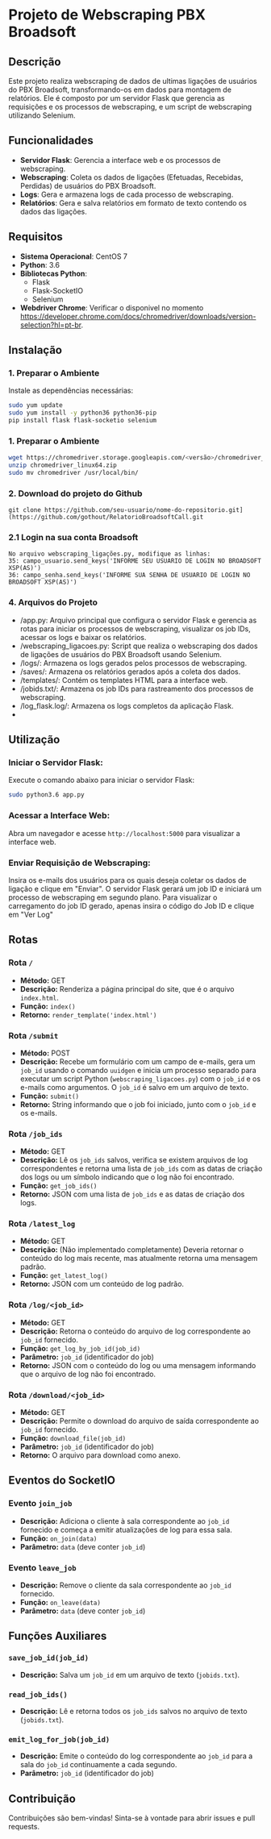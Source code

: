 # Projeto de Webscraping PBX Broadsoft

## Descrição

Este projeto realiza webscraping de dados de ultimas ligações de usuários do PBX Broadsoft, transformando-os em dados para montagem de relatórios. Ele é composto por um servidor Flask que gerencia as requisições e os processos de webscraping, e um script de webscraping utilizando Selenium.

## Funcionalidades

- **Servidor Flask**: Gerencia a interface web e os processos de webscraping.
- **Webscraping**: Coleta os dados de ligações (Efetuadas, Recebidas, Perdidas) de usuários do PBX Broadsoft.
- **Logs**: Gera e armazena logs de cada processo de webscraping.
- **Relatórios**: Gera e salva relatórios em formato de texto contendo os dados das ligações.

## Requisitos

- **Sistema Operacional**: CentOS 7
- **Python**: 3.6
- **Bibliotecas Python**:
  - Flask
  - Flask-SocketIO
  - Selenium
- **Webdriver Chrome**: Verificar o disponivel no momento https://developer.chrome.com/docs/chromedriver/downloads/version-selection?hl=pt-br.

## Instalação

### 1. Preparar o Ambiente

Instale as dependências necessárias:

```bash
sudo yum update
sudo yum install -y python36 python36-pip
pip install flask flask-socketio selenium
```

### 1. Preparar o Ambiente
```bash
wget https://chromedriver.storage.googleapis.com/<versão>/chromedriver_linux64.zip
unzip chromedriver_linux64.zip
sudo mv chromedriver /usr/local/bin/
```

### 2. Download do projeto do Github
```
git clone https://github.com/seu-usuario/nome-do-repositorio.git](https://github.com/gothout/RelatorioBroadsoftCall.git
```

### 2.1 Login na sua conta Broadsoft
```
No arquivo webscraping_ligações.py, modifique as linhas:
35: campo_usuario.send_keys('INFORME SEU USUARIO DE LOGIN NO BROADSOFT XSP(AS)')
36: campo_senha.send_keys('INFORME SUA SENHA DE USUARIO DE LOGIN NO BROADSOFT XSP(AS)')
```

### 4. Arquivos do Projeto
 - /app.py: Arquivo principal que configura o servidor Flask e gerencia as rotas para iniciar os processos de webscraping, visualizar os job IDs, acessar os logs e baixar os relatórios.
 - /webscraping_ligacoes.py: Script que realiza o webscraping dos dados de ligações de usuários do PBX Broadsoft usando Selenium.
 - /logs/: Armazena os logs gerados pelos processos de webscraping.
 - /saves/: Armazena os relatórios gerados após a coleta dos dados.
 - /templates/: Contém os templates HTML para a interface web.
 - /jobids.txt/: Armazena os job IDs para rastreamento dos processos de webscraping.
 - /log_flask.log/: Armazena os logs completos da aplicação Flask.
 - 
## Utilização

### Iniciar o Servidor Flask:
Execute o comando abaixo para iniciar o servidor Flask:

```bash
sudo python3.6 app.py
```

### Acessar a Interface Web:
Abra um navegador e acesse `http://localhost:5000` para visualizar a interface web.

### Enviar Requisição de Webscraping:
Insira os e-mails dos usuários para os quais deseja coletar os dados de ligação e clique em "Enviar".
O servidor Flask gerará um job ID e iniciará um processo de webscraping em segundo plano.
Para visualizar o carregamento do job ID gerado, apenas insira o código do Job ID e clique em "Ver Log"

## Rotas

### Rota `/`
- **Método:** GET
- **Descrição:** Renderiza a página principal do site, que é o arquivo `index.html`.
- **Função:** `index()`
- **Retorno:** `render_template('index.html')`

### Rota `/submit`
- **Método:** POST
- **Descrição:** Recebe um formulário com um campo de e-mails, gera um `job_id` usando o comando `uuidgen` e inicia um processo separado para executar um script Python (`webscraping_ligacoes.py`) com o `job_id` e os e-mails como argumentos. O `job_id` é salvo em um arquivo de texto.
- **Função:** `submit()`
- **Retorno:** String informando que o job foi iniciado, junto com o `job_id` e os e-mails.

### Rota `/job_ids`
- **Método:** GET
- **Descrição:** Lê os `job_ids` salvos, verifica se existem arquivos de log correspondentes e retorna uma lista de `job_ids` com as datas de criação dos logs ou um símbolo indicando que o log não foi encontrado.
- **Função:** `get_job_ids()`
- **Retorno:** JSON com uma lista de `job_ids` e as datas de criação dos logs.

### Rota `/latest_log`
- **Método:** GET
- **Descrição:** (Não implementado completamente) Deveria retornar o conteúdo do log mais recente, mas atualmente retorna uma mensagem padrão.
- **Função:** `get_latest_log()`
- **Retorno:** JSON com um conteúdo de log padrão.

### Rota `/log/<job_id>`
- **Método:** GET
- **Descrição:** Retorna o conteúdo do arquivo de log correspondente ao `job_id` fornecido.
- **Função:** `get_log_by_job_id(job_id)`
- **Parâmetro:** `job_id` (identificador do job)
- **Retorno:** JSON com o conteúdo do log ou uma mensagem informando que o arquivo de log não foi encontrado.

### Rota `/download/<job_id>`
- **Método:** GET
- **Descrição:** Permite o download do arquivo de saída correspondente ao `job_id` fornecido.
- **Função:** `download_file(job_id)`
- **Parâmetro:** `job_id` (identificador do job)
- **Retorno:** O arquivo para download como anexo.

## Eventos do SocketIO

### Evento `join_job`
- **Descrição:** Adiciona o cliente à sala correspondente ao `job_id` fornecido e começa a emitir atualizações de log para essa sala.
- **Função:** `on_join(data)`
- **Parâmetro:** `data` (deve conter `job_id`)

### Evento `leave_job`
- **Descrição:** Remove o cliente da sala correspondente ao `job_id` fornecido.
- **Função:** `on_leave(data)`
- **Parâmetro:** `data` (deve conter `job_id`)

## Funções Auxiliares

### `save_job_id(job_id)`
- **Descrição:** Salva um `job_id` em um arquivo de texto (`jobids.txt`).

### `read_job_ids()`
- **Descrição:** Lê e retorna todos os `job_ids` salvos no arquivo de texto (`jobids.txt`).

### `emit_log_for_job(job_id)`
- **Descrição:** Emite o conteúdo do log correspondente ao `job_id` para a sala do `job_id` continuamente a cada segundo.
- **Parâmetro:** `job_id` (identificador do job)

## Contribuição
Contribuições são bem-vindas! Sinta-se à vontade para abrir issues e pull requests.
